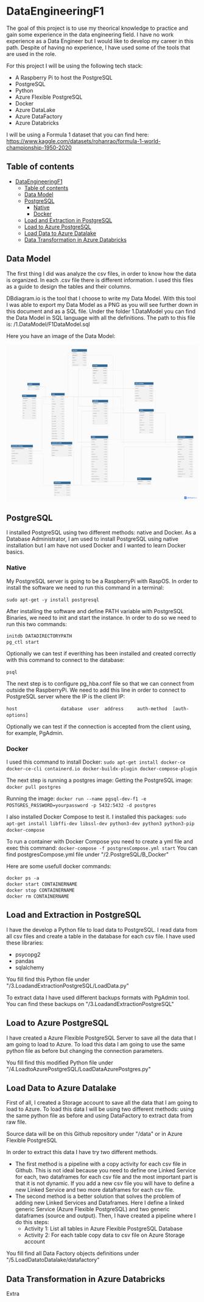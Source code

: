 # DataEngineeringF1
The goal of this project is to use my theorical knowledge to practice and gain some experience in the data engineering field. I have no work experience as a Data Engineer but I would like to develop my career in this path. Despite of having no experience, I have used some of the tools that are used in the role.

For this project I will be using the following tech stack:
- A Raspberry Pi to host the PostgreSQL
- PostgreSQL
- Python
- Azure Flexible PostgreSQL
- Docker
- Azure DataLake
- Azure DataFactory
- Azure Databricks

I will be using a Formula 1 dataset that you can find here: https://www.kaggle.com/datasets/rohanrao/formula-1-world-championship-1950-2020

## Table of contents
- [DataEngineeringF1](#dataengineeringf1)
  - [Table of contents](#table-of-contents)
  - [Data Model ](#data-model-)
  - [PostgreSQL ](#postgresql-)
    - [Native](#native)
    - [Docker](#docker)
  - [Load and Extraction in PostgreSQL ](#load-and-extraction-in-postgresql-)
  - [Load to Azure PostgreSQL ](#load-to-azure-postgresql-)
  - [Load Data to Azure Datalake ](#load-data-to-azure-datalake-)
  - [Data Transformation in Azure Databricks ](#data-transformation-in-azure-databricks-)

## Data Model <a name="datamodel"></a>
The first thing I did was analyze the csv files, in order to know how the data is organized. In each .csv file there is different information. I used this files as a guide to design the tables and their columns.

DBdiagram.io is the tool that I choose to write my Data Model. With this tool I was able to export my Data Model as a PNG as you will see further down in this document and as a SQL file. Under the folder 1.DataModel you can find the Data Model in SQL language with all the definitions. The path to this file is: /1.DataModel/F1DataModel.sql

Here you have an image of the Data Model:

![alt](/img/F1DataModel.png)


## PostgreSQL <a name="PostgreSQL"></a>
I installed PostgreSQL using two different methods: native and Docker. As a Database Administrator, I am used to install PostgreSQL using native installation but I am have not used Docker and I wanted to learn Docker basics.
### Native
My PostgreSQL server is going to be a RaspberryPi with RaspOS. 
In order to install the software we need to run this command in a terminal:

`sudo apt-get -y install postgresql`

After installing the software and define PATH variable with PostgreSQL Binaries, we need to init and start the instance. In order to do so we need to run this two commands:

```
initdb DATADIRECTORYPATH
pg_ctl start
```

Optionally we can test if everithing has been installed and created correctly with this command to connect to the database:

`psql`

The next step is to configure pg_hba.conf file so that we can connect from outside the RaspberryPi.
We need to add this line in order to connect to PostgreSQL server where the IP is the client IP:

`host                database  user  address     auth-method  [auth-options]`

Optionally we can test if the connection is accepted from the client using, for example, PgAdmin.

### Docker
I used this command to install Docker:
`sudo apt-get install docker-ce docker-ce-cli containerd.io docker-buildx-plugin docker-compose-plugin`

The next step is running a postgres image:
Getting the PostgreSQL image: `docker pull postgres`

Running the image: `docker run --name pgsql-dev-f1 -e POSTGRES_PASSWORD=yourpassword -p 5432:5432 -d postgres`

I also installed Docker Compose to test it. I installed this packages:
`sudo apt-get install libffi-dev libssl-dev python3-dev python3 python3-pip docker-compose`

To run a container with Docker Compose you need to create a yml file and exec this command: `docker-compose -f postgresCompose.yml start`
You can find postgresCompose.yml file under "/2.PostgreSQL/B_Docker"


Here are some usefull docker commands:
```
docker ps -a 
docker start CONTAINERNAME
docker stop CONTAINERNAME
docker rm CONTAINERNAME
```


## Load and Extraction in PostgreSQL <a name="loadextraction"></a>
I have the develop a Python file to load data to PostgreSQL. I read data from all csv files and create a table in the database for each csv file.
I have used these libraries:
- psycopg2
- pandas
- sqlalchemy

You fill find this Python file under "/3.LoadandExtractionPostgreSQL/LoadData.py"

To extract data I have used different backups formats with PgAdmin tool. You can find these backups on "/3.LoadandExtractionPostgreSQL"

## Load to Azure PostgreSQL <a name="loadtoazure"></a>
I have created a Azure Flexible PostgreSQL Server to save all the data that I am going to load to Azure. To load this data I am going to use the same python file as before but changing the connection parameters.

You fill find this modified Python file under "/4.LoadtoAzurePostgreSQL/LoadDataAzurePostgres.py"


## Load Data to Azure Datalake <a name="loadtodatalake"></a>
First of all, I created a Storage account to save all the data that I am going to load to Azure. To load this data I will be using two different methods: using the same python file as before and using DataFactory to extract data from raw file.

Source data will be on this Github repository under "/data" or in Azure Flexible PostgreSQL

In order to extract this data I have try two different methods. 

- The first method is a pipeline with a copy activity for each csv file in Github. This is not ideal because you need to define one Linked Service for each, two dataframes for each csv file and the most important part is that it is not dynamic. If you add a new csv file you will have to define a new Linked Service and two more dataframes for each csv file.
- The second method is a better solution that solves the problem of adding new Linked Services and Dataframes. Here I define a linked generic Service (Azure Flexible PostgreSQL) and two generic dataframes (source and output). Then, I have created a pipeline where I do this steps: 
  - Activity 1: List all tables in Azure Flexible PostgreSQL Database 
  - Activity 2: For each table copy data to csv file on Azure Storage account

You fill find all Data Factory objects definitions under "/5.LoadDatatoDatalake/datafactory"
  
## Data Transformation in Azure Databricks <a name="datatransformation"></a>
Extra
